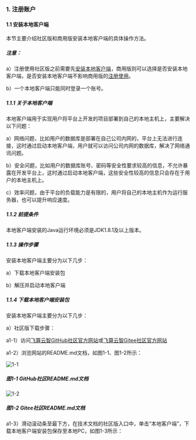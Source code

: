 ### 1. 注册账户

#### 1.1 安装本地客户端

本节主要介绍社区版和商用版安装本地客户端的具体操作方法。

##### 注意：

a）注册使用社区版之前需要先[安装本地客户端](https://main.feisuanyz.com:8080/flow-community/feisuanyz-local-engine.zip)，商用版则可以选择是否安装本地客户端，是否安装本地客户端不影响商用版的[注册使用](https://www.feisuanyz.com/)。

b）一个本地客户端只能同时登录一个账号。

##### 1.1.1 关于本地客户端

本地客户端用于实现用户将平台上开发的项目部署到自己的本地主机上，主要解决以下问题：

a）网络问题，比如用户的数据库是部署在自己公司内网的，平台上无法进行连接，这时通过启动本地客户端，用户就可以访问公司内网的数据库，解决了网络通讯问题。

b）安全问题，比如用户的数据库账号、密码等安全性要求较高的信息，不允许暴露在开发平台上，这时通过启动本地客户端，这些安全性较高的信息只会存在于用户的本地主机上。

c）效率问题，由于平台的负载能力是有限的，用户将自己的本地主机作为运行服务器，也可以提升响应速度。

##### 1.1.2 前提条件

本地客户端安装的Java运行环境必须是JDK1.8.1及以上版本。

##### 1.1.3 操作步骤

安装本地客户端主要分为以下几步：

a）下载本地客户端安装包

b）解压并启动本地客户端

##### 1.1.4 下载本地客户端安装包

安装本地客户端主要分为以下几步：

a）社区版下载步骤：

a1-1）访问[飞算云智GitHub社区官方网站](https://github.com/feisuanyz/SoFlu-adp)或[飞算云智Gitee社区官方网站](https://gitee.com/feisuanyz/SoFlu-adp)

a1-2）浏览网站的README.md文档，如图1-1、图1-2所示：

![1-1](https://www.feisuanyz.com/fsimage/ks-image/ksrm_1_1.png)

##### 图1-1 GitHub社区README.md文档

![1-2](https://www.feisuanyz.com/fsimage/ks-image/ksrm_1_2.png)

##### 图1-2 Gitee社区README.md文档

a1-3）滑动滚动条至最下方，在技术文档的社区版入口中，单击“本地客户端”，下载本地客户端安装包保存至本地PC，如图1-3所示：
